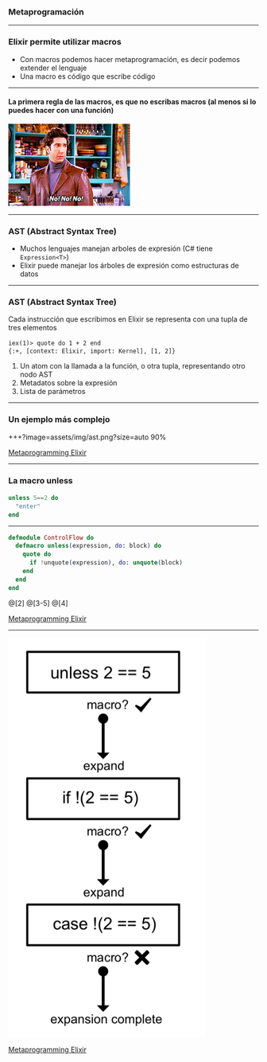 ### Metaprogramación
---
### Elixir permite utilizar macros

- Con macros podemos hacer metaprogramación, es decir podemos extender el lenguaje
- Una macro es código que escribe código

---
#### La primera regla de las macros, es que no escribas macros (al menos si lo puedes hacer con una función)

![no](assets/img/nono.gif)

---

### AST (Abstract Syntax Tree)

- Muchos lenguajes manejan arboles de expresión (C# tiene `Expression<T>`)
- Elixir puede manejar los árboles de expresión como estructuras de datos

---

### AST (Abstract Syntax Tree)

Cada instrucción que escribimos en Elixir se representa con una tupla de tres elementos

```
iex(1)> quote do 1 + 2 end
{:+, [context: Elixir, import: Kernel], [1, 2]}
```

1. Un atom con la llamada a la función, o otra tupla, representando otro nodo AST
2. Metadatos sobre la expresión 
3. Lista de parámetros

---
### Un ejemplo más complejo

+++?image=assets/img/ast.png?size=auto 90%

[Metaprogramming Elixir](https://pragprog.com/book/cmelixir/metaprogramming-elixir)

---
### La macro unless

```elixir
unless 5==2 do
  "enter"
end
```
--- 
```elixir
defmodule ControlFlow do
  defmacro unless(expression, do: block) do
    quote do
      if !unquote(expression), do: unquote(block)
    end
  end
end
```
@[2]
@[3-5]
@[4]

[Metaprogramming Elixir](https://pragprog.com/book/cmelixir/metaprogramming-elixir)

---

![Macro Expansion](assets/img/macroexpansion.png)

[Metaprogramming Elixir](https://pragprog.com/book/cmelixir/metaprogramming-elixir)

